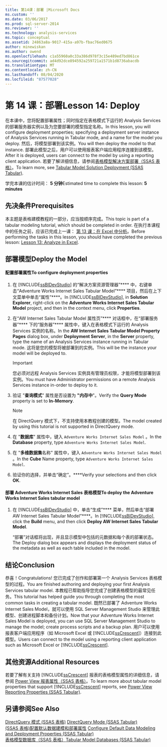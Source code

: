 ```yaml
---
title: 第14课：部署 |Microsoft Docs
ms.custom: ''
ms.date: 03/06/2017
ms.prod: sql-server-2014
ms.reviewer: ''
ms.technology: analysis-services
ms.topic: conceptual
ms.assetid: 24863a8a-9017-415a-a97b-fbac76ed0675
author: minewiskan
ms.author: owend
ms.openlocfilehash: c1a55960a0c33a386d978f3c15e489ed7bd861ce
ms.sourcegitcommit: ad4d92dce894592a259721a1571b1d8736abacdb
ms.translationtype: MT
ms.contentlocale: zh-CN
ms.lasthandoff: 08/04/2020
ms.locfileid: "87577028"
---
```

# <a name="lesson-14-deploy"></a><span data-ttu-id="69ed2-102">第 14 课：部署</span><span class="sxs-lookup"><span data-stu-id="69ed2-102">Lesson 14: Deploy</span></span>
  <span data-ttu-id="69ed2-103">在本课中，您将配置部署属性；同时指定在表格模式下运行的 Analysis Services 的部署服务器实例以及为您要部署的模型指定名称。</span><span class="sxs-lookup"><span data-stu-id="69ed2-103">In this lesson, you will configure deployment properties; specifying a deployment server instance of Analysis Services running in Tabular mode, and a name for the model you deploy.</span></span> <span data-ttu-id="69ed2-104">然后，将模型部署到该实例。</span><span class="sxs-lookup"><span data-stu-id="69ed2-104">You will then deploy the model to that instance.</span></span> <span data-ttu-id="69ed2-105">部署此模型之后，用户可以使用报表客户端应用程序连接到该模型。</span><span class="sxs-lookup"><span data-stu-id="69ed2-105">After it is deployed, users can connect to the model by using a reporting client application.</span></span> <span data-ttu-id="69ed2-106">若要了解详细信息，请参阅[表格模型解决方案部署（SSAS 表格）](tabular-models/tabular-model-solution-deployment-ssas-tabular.md)。</span><span class="sxs-lookup"><span data-stu-id="69ed2-106">To learn more, see [Tabular Model Solution Deployment &#40;SSAS Tabular&#41;](tabular-models/tabular-model-solution-deployment-ssas-tabular.md).</span></span>  
  
 <span data-ttu-id="69ed2-107">学完本课的估计时间： **5 分钟**</span><span class="sxs-lookup"><span data-stu-id="69ed2-107">Estimated time to complete this lesson: **5 minutes**</span></span>  
  
## <a name="prerequisites"></a><span data-ttu-id="69ed2-108">先决条件</span><span class="sxs-lookup"><span data-stu-id="69ed2-108">Prerequisites</span></span>  
 <span data-ttu-id="69ed2-109">本主题是表格建模教程的一部分，应当按顺序完成。</span><span class="sxs-lookup"><span data-stu-id="69ed2-109">This topic is part of a tabular modeling tutorial, which should be completed in order.</span></span> <span data-ttu-id="69ed2-110">在执行本课程中的任务之前，应该已完成上一课： [第 13 课：在 Excel 中分析](lesson-12-analyze-in-excel.md)。</span><span class="sxs-lookup"><span data-stu-id="69ed2-110">Before performing the tasks in this lesson, you should have completed the previous lesson: [Lesson 13: Analyze in Excel](lesson-12-analyze-in-excel.md).</span></span>  
  
## <a name="deploy-the-model"></a><span data-ttu-id="69ed2-111">部署模型</span><span class="sxs-lookup"><span data-stu-id="69ed2-111">Deploy the Model</span></span>  
  
#### <a name="to-configure-deployment-properties"></a><span data-ttu-id="69ed2-112">配置部署属性</span><span class="sxs-lookup"><span data-stu-id="69ed2-112">To configure deployment properties</span></span>  
  
1.  <span data-ttu-id="69ed2-113">在 [!INCLUDE[ssBIDevStudio](../includes/ssbidevstudio-md.md)] 的“解决方案资源管理器”\*\*\*\* 中，右键单击“Adventure Works Internet Sales Tabular Model”\*\*\*\* 项目，然后在上下文菜单中单击“属性”\*\*\*\*。</span><span class="sxs-lookup"><span data-stu-id="69ed2-113">In [!INCLUDE[ssBIDevStudio](../includes/ssbidevstudio-md.md)], in **Solution Explorer**, right-click on the **Adventure Works Internet Sales Tabular Model** project, and then in the context menu, click **Properties**.</span></span>  
  
2.  <span data-ttu-id="69ed2-114">在“AW Internet Sales Tabular Model 属性页”\*\*\*\* 对话框中，在“部署服务器”\*\*\*\* 下的“服务器”\*\*\*\* 属性中，键入在表格模式下运行的 Analysis Services 实例的名称。</span><span class="sxs-lookup"><span data-stu-id="69ed2-114">In the **AW Internet Sales Tabular Model Property Pages** dialog box, under **Deployment Server**, in the **Server** property, type the name of an Analysis Services instance running in Tabular mode.</span></span> <span data-ttu-id="69ed2-115">这将是您的模型将被部署到的实例。</span><span class="sxs-lookup"><span data-stu-id="69ed2-115">This will be the instance your model will be deployed to.</span></span>  
  
    > [!IMPORTANT]  
    >  <span data-ttu-id="69ed2-116">您必须对远程 Analysis Services 实例具有管理员权限，才能将模型部署到该实例。</span><span class="sxs-lookup"><span data-stu-id="69ed2-116">You must have Administrator permissions on a remote Analysis Services instance in-order to deploy to it.</span></span>  
  
3.  <span data-ttu-id="69ed2-117">验证 "**查询模式**" 属性是否设置为 **"内存中**"。</span><span class="sxs-lookup"><span data-stu-id="69ed2-117">Verify the **Query Mode** property is set to **In-Memory**.</span></span>  
  
    > [!NOTE]  
    >  <span data-ttu-id="69ed2-118">在 DirectQuery 模式下，不支持使用本教程创建的模型。</span><span class="sxs-lookup"><span data-stu-id="69ed2-118">The model created by using this tutorial is not supported in DirectQuery mode.</span></span>  
  
4.  <span data-ttu-id="69ed2-119">在 "**数据库**" 属性中，键入 `Adventure Works Internet Sales Model` 。</span><span class="sxs-lookup"><span data-stu-id="69ed2-119">In the **Database** property, type `Adventure Works Internet Sales Model`.</span></span>  
  
5.  <span data-ttu-id="69ed2-120">在 "**多维数据集**名称" 属性中，键入 `Adventure Works Internet Sales Model` 。</span><span class="sxs-lookup"><span data-stu-id="69ed2-120">In the **Cube** Name property, type `Adventure Works Internet Sales Model`.</span></span>  
  
6.  <span data-ttu-id="69ed2-121">验证你的选择，并单击“确定”。\*\*\*\*</span><span class="sxs-lookup"><span data-stu-id="69ed2-121">Verify your selections and then click **OK**.</span></span>  
  
#### <a name="to-deploy-the-adventure-works-internet-sales-tabular-model"></a><span data-ttu-id="69ed2-122">部署 Adventure Works Internet Sales 表格模型</span><span class="sxs-lookup"><span data-stu-id="69ed2-122">To deploy the Adventure Works Internet Sales tabular model</span></span>  
  
1.  <span data-ttu-id="69ed2-123">在 [!INCLUDE[ssBIDevStudio](../includes/ssbidevstudio-md.md)] 中，单击“生成”\*\*\*\* 菜单，然后单击“部署 AW Internet Sales Tabular Model”\*\*\*\*。</span><span class="sxs-lookup"><span data-stu-id="69ed2-123">In [!INCLUDE[ssBIDevStudio](../includes/ssbidevstudio-md.md)], click the **Build** menu, and then click **Deploy AW Internet Sales Tabular Model**.</span></span>  
  
     <span data-ttu-id="69ed2-124">“部署”对话框将出现，并且显示模型中包括的元数据和每个表的部署状态。</span><span class="sxs-lookup"><span data-stu-id="69ed2-124">The Deploy dialog box appears and displays the deployment status of the metadata as well as each table included in the model.</span></span>  
  
## <a name="conclusion"></a><span data-ttu-id="69ed2-125">结论</span><span class="sxs-lookup"><span data-stu-id="69ed2-125">Conclusion</span></span>  
 <span data-ttu-id="69ed2-126">恭喜！</span><span class="sxs-lookup"><span data-stu-id="69ed2-126">Congratulations!</span></span> <span data-ttu-id="69ed2-127">您已完成了创作和部署第一个 Analysis Services 表格模型的过程。</span><span class="sxs-lookup"><span data-stu-id="69ed2-127">You are finished authoring and deploying your first Analysis Services tabular model.</span></span> <span data-ttu-id="69ed2-128">本教程已帮助指导您完成了创建表格模型的最常见任务。</span><span class="sxs-lookup"><span data-stu-id="69ed2-128">This tutorial has helped guide you through completing the most common tasks in creating a tabular model.</span></span> <span data-ttu-id="69ed2-129">既然已部署了 Adventure Works Internet Sales Model，就可以使用 SQL Server Management Studio 来管理此模型、创建进程脚本和备份计划。</span><span class="sxs-lookup"><span data-stu-id="69ed2-129">Now that your Adventure Works Internet Sales Model is deployed, you can use SQL Server Management Studio to manage the model; create process scripts and a backup plan.</span></span> <span data-ttu-id="69ed2-130">用户可以使用报表客户端应用程序（如 Microsoft Excel 或 [!INCLUDE[ssCrescent](../includes/sscrescent-md.md)]）连接到此模型。</span><span class="sxs-lookup"><span data-stu-id="69ed2-130">Users can connect to the model using a reporting client application such as Microsoft Excel or [!INCLUDE[ssCrescent](../includes/sscrescent-md.md)].</span></span>  
  
## <a name="additional-resources"></a><span data-ttu-id="69ed2-131">其他资源</span><span class="sxs-lookup"><span data-stu-id="69ed2-131">Additional Resources</span></span>  
 <span data-ttu-id="69ed2-132">若要了解有关支持 [!INCLUDE[ssCrescent](../includes/sscrescent-md.md)] 报表的表格模型属性的详细信息，请参阅 [Power View 报表属性（SSAS 表格）](tabular-models/properties-ssas-tabular.md)。</span><span class="sxs-lookup"><span data-stu-id="69ed2-132">To learn more about tabular model properties that support [!INCLUDE[ssCrescent](../includes/sscrescent-md.md)] reports, see [Power View Reporting Properties &#40;SSAS Tabular&#41;](tabular-models/properties-ssas-tabular.md).</span></span>  
  
## <a name="see-also"></a><span data-ttu-id="69ed2-133">另请参阅</span><span class="sxs-lookup"><span data-stu-id="69ed2-133">See Also</span></span>  
 <span data-ttu-id="69ed2-134">[DirectQuery 模式 &#40;SSAS 表格&#41;](tabular-models/directquery-mode-ssas-tabular.md) </span><span class="sxs-lookup"><span data-stu-id="69ed2-134">[DirectQuery Mode &#40;SSAS Tabular&#41;](tabular-models/directquery-mode-ssas-tabular.md) </span></span>  
 <span data-ttu-id="69ed2-135">[&#40;SSAS 表格&#41;配置默认数据建模和部署属性](tabular-models/configure-default-data-modeling-and-deployment-properties-ssas-tabular.md) </span><span class="sxs-lookup"><span data-stu-id="69ed2-135">[Configure Default Data Modeling and Deployment Properties &#40;SSAS Tabular&#41;](tabular-models/configure-default-data-modeling-and-deployment-properties-ssas-tabular.md) </span></span>  
 [<span data-ttu-id="69ed2-136">表格模型数据库（SSAS 表格）</span><span class="sxs-lookup"><span data-stu-id="69ed2-136">Tabular Model Databases &#40;SSAS Tabular&#41;</span></span>](tabular-models/tabular-model-databases-ssas-tabular.md)  
  
  

